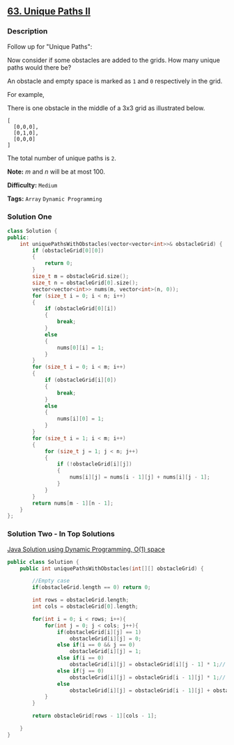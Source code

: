 ## [63. Unique Paths II](https://leetcode.com/problems/unique-paths-ii/#/description)

### Description

Follow up for "Unique Paths":

Now consider if some obstacles are added to the grids. How many unique paths would there be?

An obstacle and empty space is marked as `1` and `0` respectively in the grid.

For example,

There is one obstacle in the middle of a 3x3 grid as illustrated below.

```
[
  [0,0,0],
  [0,1,0],
  [0,0,0]
]
```

The total number of unique paths is `2`.

**Note:** _m_ and _n_ will be at most 100.

**Difficulty:** `Medium`

**Tags:** `Array` `Dynamic Programming`

### Solution One

```c++
class Solution {
public:
    int uniquePathsWithObstacles(vector<vector<int>>& obstacleGrid) {
        if (obstacleGrid[0][0])
        {
            return 0;
        }
        size_t m = obstacleGrid.size();
        size_t n = obstacleGrid[0].size();
        vector<vector<int>> nums(m, vector<int>(n, 0));
        for (size_t i = 0; i < n; i++)
        {
            if (obstacleGrid[0][i])
            {
                break;
            }
            else
            {
                nums[0][i] = 1;
            }
        }
        for (size_t i = 0; i < m; i++)
        {
            if (obstacleGrid[i][0])
            {
                break;
            }
            else
            {
                nums[i][0] = 1;
            }
        }
        for (size_t i = 1; i < m; i++)
        {
            for (size_t j = 1; j < n; j++)
            {
                if (!obstacleGrid[i][j])
                {
                    nums[i][j] = nums[i - 1][j] + nums[i][j - 1];
                }
            }
        }
        return nums[m - 1][n - 1];
    }
};
```

### Solution Two - In Top Solutions

[Java Solution using Dynamic Programming, O(1) space](https://discuss.leetcode.com/topic/4987/java-solution-using-dynamic-programming-o-1-space)

```c++
public class Solution {
    public int uniquePathsWithObstacles(int[][] obstacleGrid) {

        //Empty case
        if(obstacleGrid.length == 0) return 0;

        int rows = obstacleGrid.length;
        int cols = obstacleGrid[0].length;

        for(int i = 0; i < rows; i++){
            for(int j = 0; j < cols; j++){
                if(obstacleGrid[i][j] == 1)
                    obstacleGrid[i][j] = 0;
                else if(i == 0 && j == 0)
                    obstacleGrid[i][j] = 1;
                else if(i == 0)
                    obstacleGrid[i][j] = obstacleGrid[i][j - 1] * 1;// For row 0, if there are no paths to left cell, then its 0,else 1
                else if(j == 0)
                    obstacleGrid[i][j] = obstacleGrid[i - 1][j] * 1;// For col 0, if there are no paths to upper cell, then its 0,else 1
                else
                    obstacleGrid[i][j] = obstacleGrid[i - 1][j] + obstacleGrid[i][j - 1];
            }
        }

        return obstacleGrid[rows - 1][cols - 1];

    }
}
```
